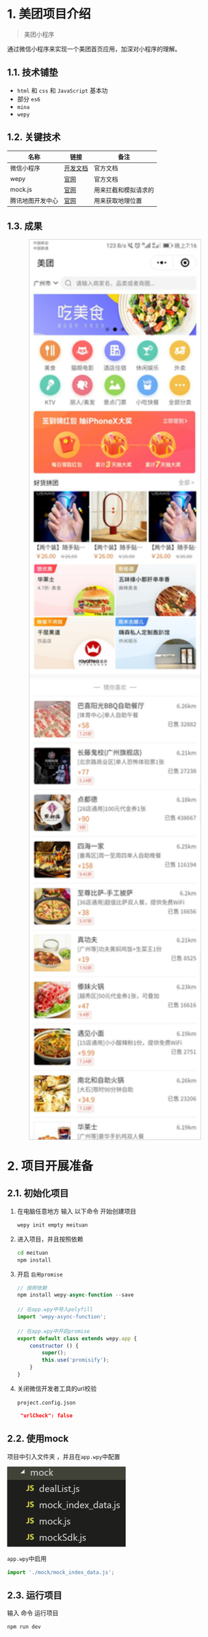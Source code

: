 # 1. 美团项目介绍

> 美团小程序

通过微信小程序来实现一个美团首页应用，加深对小程序的理解。

## 1.1. 技术铺垫

-  `html` 和 `css` 和 `JavaScript` 基本功
-  部分 `es6`
-  `mina`
-  `wepy`

## 1.2. 关键技术

| 名称           | 链接                                                         | 备注                 |
| -------------- | ------------------------------------------------------------ | -------------------- |
| 微信小程序     | [开发文档](https://developers.weixin.qq.com/miniprogram/dev/component/) | 官方文档             |
| wepy | [官网](https://tencent.github.io/wepy/index.html) | 官方文档 |
| mock.js        | [官网](http://mockjs.com/)                                   | 用来拦截和模拟请求的 |
| 腾讯地图开发中心 | [官网](https://lbs.qq.com/index.html)                        | 用来获取地理位置     |

## 1.3. 成果

<img src="./medias/1.jpg" style="display:block;margin:0 auto;border:1px solid #ccc;"  width="400">

# 2. 项目开展准备

## 2.1. 初始化项目

1. 在电脑任意地方 输入 以下命令 开始创建项目

   ```bash
   wepy init empty meituan
   ```

2. 进入项目，并且按照依赖

   ```bash
   cd meituan
   npm install
   ```

3. 开启 `启用promise`

   ```javascript
   // 按照依赖
   npm install wepy-async-function --save
   
   // 在app.wpy中导入polyfill
   import 'wepy-async-function';
   
   // 在app.wpy中开启promise
   export default class extends wepy.app {
       constructor () {
           super();
           this.use('promisify');
       }
   }
   ```

4. 关闭微信开发者工具的url校验

   `project.config.json`

   ```json
    "urlCheck": false
   ```

## 2.2. 使用mock

项目中引入文件夹 ，并且在`app.wpy`中配置

![1541901974148](medias/1541901974148.png)

`app.wpy`中启用

```javascript
import './mock/mock_index_data.js';
```

## 2.3. 运行项目

输入 命令 运行项目

```bash
npm run dev
```

